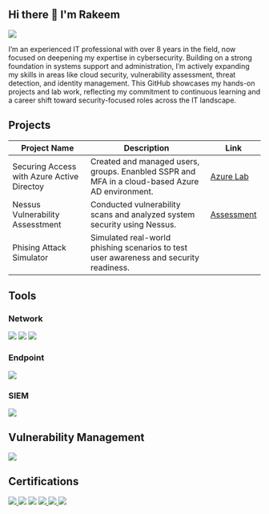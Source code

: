 ## Hi there 👋 I'm Rakeem
<a href="https://www.linkedin.com/in/rakeemdawson/"><img src="https://img.shields.io/badge/-LinkedIn-0072b1?&style=for-the-badge&logo=linkedin&logoColor=white" /></a>



I’m an experienced IT professional with over 8 years in the field, now focused on deepening my expertise in cybersecurity. Building on a strong foundation in systems support and administration, I’m actively expanding my skills in areas like cloud security, vulnerability assessment, threat detection, and identity management. This GitHub showcases my hands-on projects and lab work, reflecting my commitment to continuous learning and a career shift toward security-focused roles across the IT landscape.

## Projects
| Project Name                                           | Description         |                     Link             |
|------------------------------------------- |----------------------------|-------------------------------------------|
| Securing Access with Azure Active Directoy                           | Created and managed users, groups.  Enanbled SSPR and MFA in a cloud-based Azure AD environment.| <a href="https://github.com/Techkeemout/Secure-Access-With-Azure-Active-Directory">Azure Lab</a>
| Nessus Vulnerability Assesstment                | Conducted vulnerability scans and analyzed system security using Nessus.| <a href="https://github.com/Techkeemout/Nessus-Vulnerability-Assesstment">Assessment</a> 
| Phising Attack Simulator                        |	Simulated real-world phishing scenarios to test user awareness and security readiness. |




## Tools

### Network
<div>
    <img src="https://img.shields.io/badge/-Wireshark-1679A7?&style=for-the-badge&logo=Wireshark&logoColor=white" />
    <img src="https://img.shields.io/badge/-Suricata-EF3B2D?&style=for-the-badge&logo=Suricata&logoColor=white" />
    <img src="https://img.shields.io/badge/-Zeek-777BB4?&style=for-the-badge&logo=Zeek&logoColor=white" />
</div>

### Endpoint
<div>
    <img src="https://img.shields.io/badge/-Microsoft_Defender_for_Endpoint-00A4EF?&style=for-the-badge&logo=Microsoft&logoColor=white" />
 
</div>

### SIEM
<div>
    <img src="https://img.shields.io/badge/-Splunk-D62A8D?&style=for-the-badge&logo=Splunk&logoColor=white" />
    
</div>

## Vulnerability Management
<div>
    <img src="https://img.shields.io/badge/-Nessus-0096A7?&style=for-the-badge&logo=Tenable&logoColor=white" /> 

</div>

## Certifications

<div>
  <a href="https://www.credly.com/badges/ed8d79c6-e21d-430e-86a8-2aa5ee36c041/public_url" target="_blank" rel="noopener">
    <img src="https://img.shields.io/badge/-SSCP-2C9E8F?style=for-the-badge&logo=ISC2&logoColor=white" />
  </a>
  <img src="https://img.shields.io/badge/-LPI%20Linux-009639?style=for-the-badge&logo=Linux&logoColor=white" />
  <img src="https://img.shields.io/badge/-Security%2B-FF0000?style=for-the-badge&logo=CompTIA&logoColor=white" />
    <a href="https://learn.microsoft.com/api/credentials/share/en-us/RakeemDawson-6210/1026D9687DA132F2?sharingId=5114F1AFB93C870C" />
  <img src="https://img.shields.io/badge/-AZ--900-0078D4?style=for-the-badge&logo=Microsoft%20Azure&logoColor=white" />
  <a href="https://catalog-education.oracle.com/ords/certview/sharebadge?id=0507AA28728903C35A2388A2F5E167631027E574850DE4D17E66837619E68B2D" target="_blank" rel="noopener">
    <img src="https://img.shields.io/badge/-Oracle%20Certified-F80000?style=for-the-badge&logo=oracle&logoColor=white" />
  </a>
  <img src="https://img.shields.io/badge/-Network%2B-007ACC?style=for-the-badge&logo=CompTIA&logoColor=white" />
 
</div>




